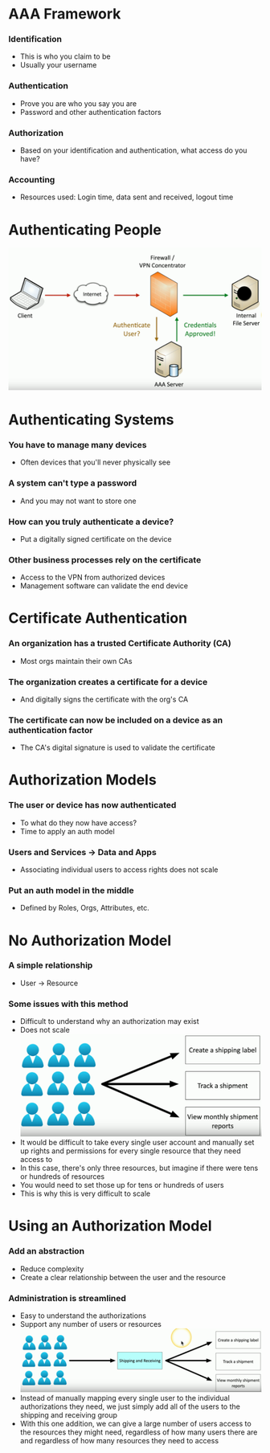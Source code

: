 # AAA Framework
### Identification
- This is who you claim to be
- Usually your username
### Authentication
- Prove you are who you say you are
- Password and other authentication factors
### Authorization
- Based on your identification and authentication, what access do you have?
### Accounting
- Resources used: Login time, data sent and received, logout time
# Authenticating People
![](cb93eb03c6e6346dddf60a43d71cfcf7.png)
# Authenticating Systems
### You have to manage many devices
- Often devices that you'll never physically see
### A system can't type a password
 - And you may not want to store one
### How can you truly authenticate a device?
- Put a digitally signed certificate on the device
### Other business processes rely on the certificate
- Access to the VPN from authorized devices
- Management software can validate the end device
# Certificate Authentication
### An organization has a trusted Certificate Authority (CA)
- Most orgs maintain their own CAs
### The organization creates a certificate for a device
- And digitally signs the certificate with the org's CA
### The certificate can now be included on a device as an authentication factor
- The CA's digital signature is used to validate the certificate
# Authorization Models
### The user or device has now authenticated
- To what do they now have access?
- Time to apply an auth model
### Users and Services -> Data and Apps
- Associating individual users to access rights does not scale
### Put an auth model in the middle
- Defined by Roles, Orgs, Attributes, etc.
# No Authorization Model
### A simple relationship
- User -> Resource
### Some issues with this method
- Difficult to understand why an authorization may exist
- Does not scale
![](3c985ebafb18fad941144c0feab8d629.png)
- It would be difficult to take every single user account and manually set up rights and permissions for every single resource that they need access to
- In this case, there's only three resources, but imagine if there were tens or hundreds of resources
- You would need to set those up for tens or hundreds of users
- This is why this is very difficult to scale
# Using an Authorization Model
### Add an abstraction
- Reduce complexity
- Create a clear relationship between the user and the resource
### Administration is streamlined
- Easy to understand the authorizations
- Support any number of users or resources
![](e2b382b4d3fc962d7fce67f9044fcfb2.png)
- Instead of manually mapping every single user to the individual authorizations they need, we just simply add all of the users to the shipping and receiving group
- With this one addition, we can give a large number of users access to the resources they might need, regardless of how many users there are and regardless of how many resources they need to access